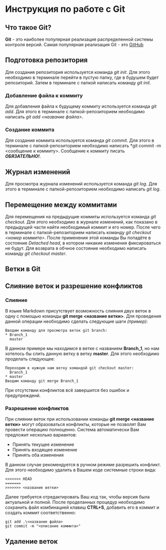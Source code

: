 # Инструкция по работе с Git

## Что такое Git?
**Git** - это наиболее популярная реализация распределенной системы контроля версий. Самая популярная реализация Git - это [GitHub](https://github.com/)

## Подготовка репозитория
Для создания репозитория используется команда *git init*. Для этого необходимо в терминале перейти в пустую папку, где в будушем будет репозиторий. Затем в терминале с папкой написать команду *git init*.

### Добавление файла к коммиту
Для добавления файла к будущему коммиту используется команда *git add*. Для этого в терминале с папкой-репозиторием необходимо написать *git add <название файла>*.

### Создание коммита
Для создания коммита используется команда *git commit*. Для этого в терминале с папкой-репозиторием необходимо написать *git commit -m <сообщение к коммиту>. Сообщение к коммиту писать ***ОБЯЗАТЕЛЬНО!***.

## Журнал изменений
Для просмотра журнала изменений используется команда *git log*. Для этого в терминале с папкой-репозиторием необходимо написать *git log*.

## Перемещение между коммитами
Для перемещения на предыдущие коммиты используется команда *git checkout*. Для этого необходимо в журнале изменений, как показано в предыдущей части найти необходимый коммит и его номер. После чего в терминале с папкой-репозиторием написать команду *git checkout <номер коммита>*. После применения этой команды Вы попадёте в состояние *Detached head*, в котором никакие изменения фиксироваться не будут. Для возврата в обчное состояние необходимо написать команду *git checkout master*.
## Ветки в Git

## Слияние веток и разрешение конфликтов
### Слияние
В языке Markdown присутствует возможность слияния двух веток в одну с помощью команды **git merge <название ветки>**. Для проведения данной операции необходимо сделать следующие шаги *(пример)*:

    Вводим команду для просмотра веток git branch:
    * Branch_1
      master
В данном примере мы находимся в ветке с названием **Branch_1**, но нам хотелось бы слить данную ветку в ветку **master**. Для этого необходимо проделать следующее:

    Переходим в нужную нам ветку командой git checkout master:
      Branch_1
    * master
    Вводим команду git merge Branch_1
При отсутствии конфликтов всё завершится без ошибок и предупрежденй.
### Разрешение конфликтов
При слиянии веток при использовании команды **git merge <название ветки>** могут образоваться конфликты, которые не позволят Вам провести операцию полноценно. Система автоматически Вам предложит несколько вариантов:
+ Принять текущее изменение
+ Принять входящее изменение
+ Принять оба изменения

В данном случае рекомендуется в ручном режиме разрешить конфликт. Для этого необходимо удалить в Вашем коде системные строки вида:

    <<<<<<< HEAD
    =======
    >>>>>>> <название ветки>
Далее требуется отредактировать Ваш код так, чтобы версия была актуальной и полной. После проделанных процедур необходимо сохранить файл комбинацией клавиш **CTRL+S**, добавить его в коммит и создать коммит соответственно:

    git add .\<название файла>
    git commit -m "<описание коммита>"

## Удаление веток